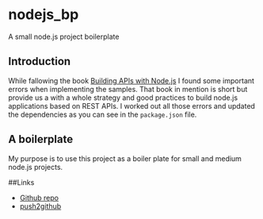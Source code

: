 # nodejs_bp
A small node.js project boilerplate

## Introduction
While fallowing the book [Building APIs with Node.js](http://www.apress.com/la/book/9781484224410#otherversion=9781484224427) I found some important errors when implementing the samples. That book in mention is short but provide us a with a whole strategy and good practices to build node.js applications based on REST APIs.
I worked out all those errors and updated the dependencies as you can see in the `package.json` file.

## A boilerplate

My purpose is to use this project as a boiler plate for small and medium node.js projects. 

##Links

* [Github repo](https://github.com/jpsalvadorm63/nodejs_bp)
* [push2github](https://scotch.io/tutorials/how-to-push-an-existing-project-to-github)

